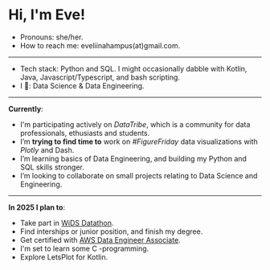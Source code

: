 # Hi, I'm Eve!

-  Pronouns: she/her.
-  How to reach me: eveliinahampus(at)gmail.com.
---
-  Tech stack: Python and SQL. I might occasionally dabble with Kotlin, Java, Javascript/Typescript, and bash scripting.  
-  I 💚: Data Science & Data Engineering. 
---
**Currently**:
-  I'm participating actively on *DataTribe*, which is a community for data professionals, ethusiasts and students. 
-  I’m **trying to find time to** work on *#FigureFriday* data visualizations with *Plotly* and Dash. 
-  I’m learning basics of Data Engineering, and building my Python and SQL skills stronger. 
-  I’m looking to collaborate on small projects relating to Data Science and Engineering.
---
**In 2025 I plan to**:
-  Take part in [WiDS Datathon](https://www.widsworldwide.org/get-inspired/blog/8th-annual-wids-datathon-challenges-unraveling-the-mysteries-of-the-female-brain/). 
-  Find interships or junior position, and finish my degree. 
-  Get certified with [AWS Data Engineer Associate](https://aws.amazon.com/certification/certified-data-engineer-associate/).
-  I'm set to learn some C -programming.
-  Explore LetsPlot for Kotlin. 
